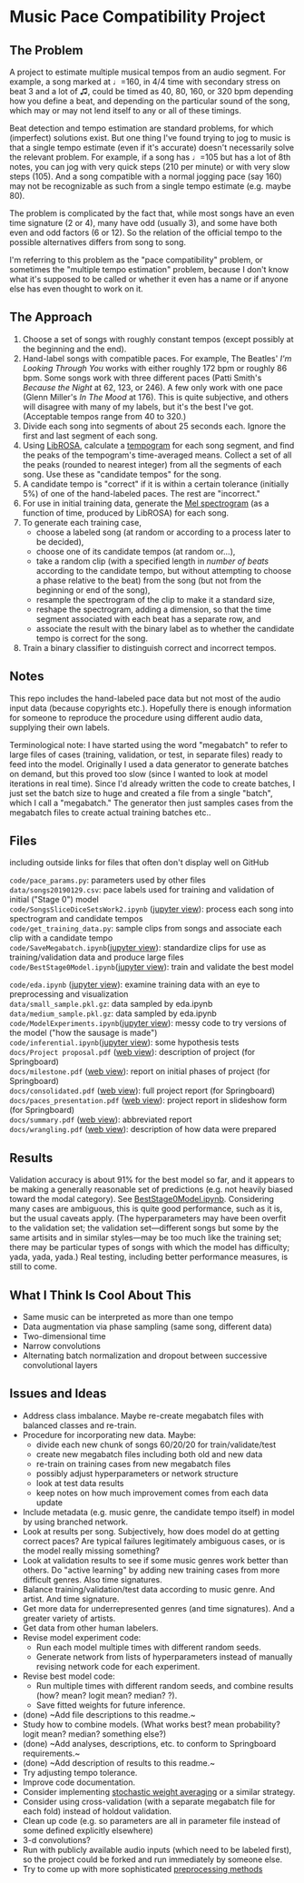 # Music Pace Compatibility Project

## The Problem

A project to estimate multiple musical tempos from an audio segment. For example, a song marked at ♩=160, in 4/4 time with secondary stress on beat 3 and a lot of ♫, could be timed as 40, 80, 160, or 320 bpm depending how you define a beat, and depending on the particular sound of the song, which may or may not lend itself to any or all of these timings.

Beat detection and tempo estimation are standard problems, for which (imperfect) solutions exist. But one thing I've found trying to jog to music is that a single tempo estimate (even if it's accurate) doesn't necessarily solve the relevant problem.  For example, if a song has ♩=105 but has a lot of 8th notes, you can jog with very quick steps (210 per minute) or with very slow steps (105). And a song compatible with a normal jogging pace (say 160) may not be recognizable as such from a single tempo estimate (e.g. maybe 80).

The problem is complicated by the fact that, while most songs have an even time signature (2 or 4), many have odd (usually 3), and some have both even and odd factors (6 or 12). So the relation of the official tempo to the possible alternatives differs from song to song.

I'm referring to this problem as the "pace compatibility" problem, or sometimes the "multiple tempo estimation" problem, because I don't know what it's supposed to be called or whether it even has a name or if anyone else has even thought to work on it.

## The Approach

1. Choose a set of songs with roughly constant tempos (except possibly at the beginning and the end).
2. Hand-label songs with compatible paces.  For example, The Beatles' _I'm Looking Through You_ works with either roughly 172 bpm or roughly 86 bpm. Some songs work with three different paces (Patti Smith's _Because the Night_ at 62, 123, or 246).  A few only work with one pace (Glenn Miller's _In The Mood_ at 176).  This is quite subjective, and others will disagree with many of my labels, but it's the best I've got.  (Acceptable tempos range from 40 to 320.)
3. Divide each song into segments of about 25 seconds each. Ignore the first and last segment of each song.
4. Using [LibROSA](https://librosa.github.io/librosa/), calculate a [tempogram](https://musicinformationretrieval.com/tempo_estimation.html) for each song segment, and find the peaks of the tempogram's time-averaged means.  Collect a set of all the peaks (rounded to nearest integer) from all the segments of each song.  Use these as "candidate tempos" for the song.
5. A candidate tempo is "correct" if it is within a certain tolerance (initially 5%) of one of the hand-labeled paces.  The rest are "incorrect."
6. For use in initial training data, generate the [Mel spectrogram](https://towardsdatascience.com/getting-to-know-the-mel-spectrogram-31bca3e2d9d0) (as a function of time, produced by LibROSA) for each song.
7. To generate each training case, 
     - choose a labeled song (at random or according to a process later to be decided), 
     - choose one of its candidate tempos (at random or...), 
     - take a random clip (with a specified length in _number of beats_ according to the candidate tempo, but without attempting to choose a phase relative to the beat) from the song (but not from the beginning or end of the song),
     - resample the spectrogram of the clip to make it a standard size,
     - reshape the spectrogram, adding a dimension, so that the time segment associated with each beat has a separate row, and
     - associate the result with the binary label as to whether the candidate tempo is correct for the song.
8. Train a binary classifier to distinguish correct and incorrect tempos.

## Notes

This repo includes the hand-labeled pace data but not most of the audio input data (because copyrights etc.).  Hopefully there is enough information for someone to reproduce the procedure using different audio data, supplying their own labels.

Terminological note: I have started using the word "megabatch" to refer to large files of cases (training, validation, or test, in separate files) ready to feed into the model.  Originally I used a data generator to generate batches on demand, but this proved too slow (since I wanted to look at model iterations in real time).  Since I'd already written the code to create batches, I just set the batch size to huge and created a file from a single "batch", which I call a "megabatch."  The generator then just samples cases from the megabatch files to create actual training batches etc..

## Files
including outside links for files that often don't display well on GitHub

`code/pace_params.py`: parameters used by other files   
`data/songs20190129.csv`: pace labels used for training and validation of initial ("Stage 0") model  
`code/SongsSliceDiceSetsWork2.ipynb` ([jupyter view](https://nbviewer.jupyter.org/github/andyharless/paces/blob/master/code/SongsSliceDiceSetsWork2.ipynb)): process each song into spectrogram and candidate tempos  
`code/get_training_data.py`: sample clips from songs and associate each clip with a candidate tempo  
`code/SaveMegabatch.ipynb`([jupyter view](https://nbviewer.jupyter.org/github/andyharless/paces/blob/master/code/SaveMegabatch.ipynb)): standardize clips for use as training/validation data and produce large files  
`code/BestStage0Model.ipynb`([jupyter view](https://nbviewer.jupyter.org/github/andyharless/paces/blob/master/code/BestStage0Model.ipynb)): train and validate the best model  

`code/eda.ipynb` ([jupyter view](https://nbviewer.jupyter.org/github/andyharless/paces/blob/master/code/eda.ipynb)): examine training data with an eye to preprocessing and visualization  
`data/small_sample.pkl.gz`: data sampled by eda.ipynb  
`data/medium_sample.pkl.gz`: data sampled by eda.ipynb  
`code/ModelExperiments.ipynb`([jupyter view](https://nbviewer.jupyter.org/github/andyharless/paces/blob/master/code/ModelExperiments.ipynb)): messy code to try versions of the model ("how the sausage is made")  
`code/inferential.ipynb`([jupyter view](https://nbviewer.jupyter.org/github/andyharless/paces/blob/master/code/inferential.ipynb)): some hypothesis tests  
`docs/Project proposal.pdf` ([web view](https://andy.harless.us/paces/docs/Project%20proposal.pdf)): description of project (for Springboard)  
`docs/milestone.pdf` ([web view](https://andy.harless.us/paces/docs/milestone.pdf)): report on initial phases of project (for Springboard)  
`docs/consolidated.pdf` ([web view](https://andy.harless.us/paces/docs/consolidated.pdf)): full project report (for Springboard)  
`docs/paces_presentation.pdf` ([web view](https://andy.harless.us/paces/docs/paces_presentation.pdf)): project report in slideshow form (for Springboard)  
`docs/summary.pdf` ([web view](https://andy.harless.us/paces/docs/summary.pdf)): abbreviated report  
`docs/wrangling.pdf` ([web view](https://andy.harless.us/paces/docs/wrangling.pdf)): description of how data were prepared

 
## Results

Validation accuracy is about 91% for the best model so far, and it appears to be making a generally reasonable set of predictions (e.g. not heavily biased toward the modal category).  See [BestStage0Model.ipynb](BestStage0Model.ipynb).  Considering many cases are ambiguous, this is quite good performance, such as it is, but the usual caveats apply.  (The hyperparameters may have been overfit to the validation set; the validation set—different songs but some by the same artisits and in similar styles—may be too much like the training set; there may be particular types of songs with which the model has difficulty; yada, yada, yada.)  Real testing, including better performance measures, is still to come.

## What I Think Is Cool About This

- Same music can be interpreted as more than one tempo
- Data augmentation via phase sampling (same song, different data)
- Two-dimensional time
- Narrow convolutions
- Alternating batch normalization and dropout between successive convolutional layers

## Issues and Ideas

- Address class imbalance. Maybe re-create megabatch files with balanced classes and re-train.
- Procedure for incorporating new data. Maybe:
    - divide each new chunk of songs 60/20/20 for train/validate/test
    - create new megabatch files including both old and new data
    - re-train on training cases from new megabatch files
    - possibly adjust hyperparameters or network structure
    - look at test data results
    - keep notes on how much improvement comes from each data update
- Include metadata (e.g. music genre, the candidate tempo itself) in model by using branched network.
- Look at results per song. Subjectively, how does model do at getting correct paces? Are typical failures legitimately ambiguous cases, or is the model really missing something?
- Look at validation results to see if some music genres work better than others.  Do "active learning" by adding new training cases from more difficult genres.  Also time signatures.
- Balance training/validation/test data according to music genre. And artist. And time signature.
- Get more data for underrepresented genres (and time signatures). And a greater variety of artists.
- Get data from other human labelers.
- Revise model experiment code:
    - Run each model multiple times with different random seeds.
    - Generate network from lists of hyperparameters instead of manually revising network code for each experiment.
- Revise best model code:
    - Run multiple times with different random seeds, and combine results (how? mean? logit mean? median? ?).
    - Save fitted weights for future inference.
- (done) ~Add file descriptions to this readme.~
- Study how to combine models. (What works best? mean probability? logit mean? median? something else?)
- (done) ~Add analyses, descriptions, etc. to conform to Springboard requirements.~
- (done) ~Add description of results to this readme.~
- Try adjusting tempo tolerance.
- Improve code documentation.
- Consider implementing [stochastic weight averaging](https://pechyonkin.me/stochastic-weight-averaging/) or a similar strategy.
- Consider using cross-validation (with a separate megabatch file for each fold) instead of holdout validation.
- Clean up code (e.g. so parameters are all in parameter file instead of some defined explicitly elsewhere)
- 3-d convolutions?
- Run with publicly available audio inputs (which need to be labeled first), so the project could be forked and run immediately by someone else.
- Try to come up with more sophisticated [preprocessing methods](https://www.linkedin.com/pulse/preprocessing-neural-network-inputs-andrew-harless)
